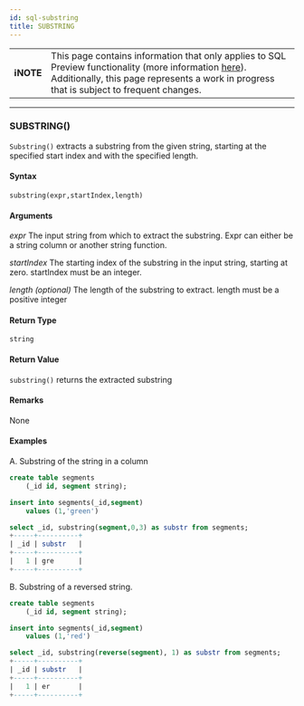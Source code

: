 ```yaml
---
id: sql-substring
title: SUBSTRING
---
```


| | |
|-|-|
| **ℹ️NOTE** | This page contains information that only applies to SQL Preview functionality (more information [here](/sql-preview/sql-preview)). Additionally, this page represents a work in progress that is subject to frequent changes. |

---

### SUBSTRING()

`Substring()` extracts a substring from the given string, starting at the specified start index and with the specified length.

#### Syntax

```
substring(expr,startIndex,length)
```

#### Arguments

_expr_ 
The input string from which to extract the substring. Expr can either be a string column or another string function.

_startIndex_
The starting index of the substring in the input string, starting at zero. startIndex must be an integer.

_length_ *(optional)*
The length of the substring to extract. length must be a positive integer

#### Return Type
`string`

#### Return Value
`substring()` returns the extracted substring
#### Remarks
None
#### Examples
A. Substring of the string in a column

```sql
create table segments
    (_id id, segment string);

insert into segments(_id,segment)
    values (1,'green')

select _id, substring(segment,0,3) as substr from segments;
+-----+----------+
| _id | substr   |
+-----+----------+
|   1 | gre      |
+-----+----------+
```

B. Substring of a reversed string.
```sql
create table segments
    (_id id, segment string);

insert into segments(_id,segment)
    values (1,'red')

select _id, substring(reverse(segment), 1) as substr from segments;
+-----+----------+
| _id | substr   |
+-----+----------+
|   1 | er       |
+-----+----------+
```